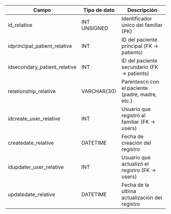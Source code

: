 

| Campo                        | Tipo de dato    | Descripción                                       |
|-----------------------------|-----------------|---------------------------------------------------|
| id_relative                 | INT UNSIGNED    | Identificador único del familiar (PK)            |
| idprincipal_patient_relative| INT             | ID del paciente principal (FK → patients)        |
| idsecondary_patient_relative| INT             | ID del paciente secundario (FK → patients)       |
| relationship_relative       | VARCHAR(30)     | Parentesco con el paciente (padre, madre, etc.)  |
| idcreate_user_relative      | INT             | Usuario que registró al familiar (FK → users)    |
| createdate_relative         | DATETIME        | Fecha de creación del registro                   |
| idupdater_user_relative     | INT             | Usuario que actualizó el registro (FK → users)   |
| updatedate_relative         | DATETIME        | Fecha de la última actualización del registro    |
